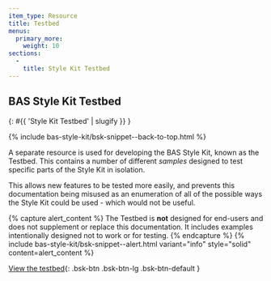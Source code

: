 ```yaml
---
item_type: Resource
title: Testbed
menus:
  primary_more:
    weight: 10
sections:
  -
    title: Style Kit Testbed
---
```


## BAS Style Kit Testbed
{: #{{ 'Style Kit Testbed' | slugify }} }

{% include bas-style-kit/bsk-snippet--back-to-top.html %}

A separate resource is used for developing the BAS Style Kit, known as the Testbed. This contains a number of different
*samples* designed to test specific parts of the Style Kit in isolation.

This allows new features to be tested more easily, and prevents this documentation being misused as an enumeration of
all of the possible ways the Style Kit could be used - which would not be useful.

{% capture alert_content %}
The Testbed is **not** designed for end-users and does not supplement or replace this documentation. It includes
examples intentionally designed not to work or for testing.
{% endcapture %}
{% include bas-style-kit/bsk-snippet--alert.html
  variant="info"
  style="solid"
  content=alert_content
%}

[View the testbed](https://style-kit-testbed.web.bas.ac.uk/master/){: .bsk-btn .bsk-btn-lg .bsk-btn-default }
